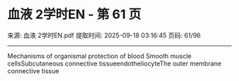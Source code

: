 # 血液 2学时EN - 第 61 页

来源: 血液 2学时EN.pdf
提取时间: 2025-09-18 03:16:45
页码: 61/96

---

Mechanisms of organismal protection of blood
Smooth muscle cellsSubcutaneous connective tissueendotheliocyteThe outer membrane connective tissue